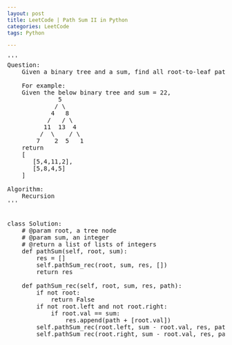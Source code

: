 ```yaml
---
layout: post
title: LeetCode | Path Sum II in Python
categories: LeetCode
tags: Python

---
```

<!-- import js for mathjax -->
<script src="http://cdn.mathjax.org/mathjax/latest/MathJax.js?config=default"></script>
<script type="text/x-mathjax-config">
MathJax.Hub.Config({
tex2jax: {inlineMath: [['$','$'], ['\\(','\\)']]}
});
</script>


<pre>
'''
Question:
    Given a binary tree and a sum, find all root-to-leaf paths where each path\'s sum equals the given sum.

    For example:
    Given the below binary tree and sum = 22,
              5
             / \
            4   8
           /   / \
          11  13  4
         /  \    / \
        7    2  5   1
    return
    [
       [5,4,11,2],
       [5,8,4,5]
    ]

Algorithm:
    Recursion
'''


class Solution:
    # @param root, a tree node
    # @param sum, an integer
    # @return a list of lists of integers
    def pathSum(self, root, sum):
        res = []
        self.pathSum_rec(root, sum, res, [])
        return res

    def pathSum_rec(self, root, sum, res, path):
        if not root:
            return False
        if not root.left and not root.right:
            if root.val == sum:
                res.append(path + [root.val])
        self.pathSum_rec(root.left, sum - root.val, res, path + [root.val])
        self.pathSum_rec(root.right, sum - root.val, res, path + [root.val])</pre>
